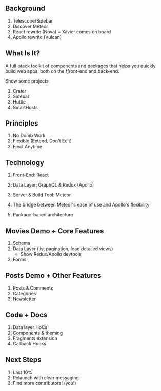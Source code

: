  
## Background
 
 1. Telescope/Sidebar
 2. Discover Meteor
 3. React rewrite (Nova) + Xavier comes on board
 4. Apollo rewrite (Vulcan)

## What Is It?

 A full-stack toolkit of components and packages that helps you quickly build 
 web apps, both on the fƒront-end and back-end. 

 Show some projects:
   1. Crater
   2. Sidebar
   3. Huttle
   4. SmartHosts

## Principles

 1. No Dumb Work
 2. Flexible (Extend, Don't Edit)
 3. Eject Anytime

## Technology

 1. Front-End: React
 2. Data Layer: GraphQL & Redux (Apollo)
 3. Server & Build Tool: Meteor

 4. The bridge between Meteor's ease of use and Apollo's flexibility
 5. Package-based architecture

## Movies Demo + Core Features

 1. Schema
 2. Data Layer (list pagination, load detailed views)
    - Show Redux/Apollo devtools
 3. Forms

## Posts Demo + Other Features

 1. Posts & Comments
 2. Categories
 3. Newsletter

## Code + Docs

 1. Data layer HoCs
 2. Components & theming
 3. Fragments extension
 4. Callback Hooks

## Next Steps

 1. Last 10%
 2. Relaunch with clear messaging
 3. Find more contributors! (you!)
